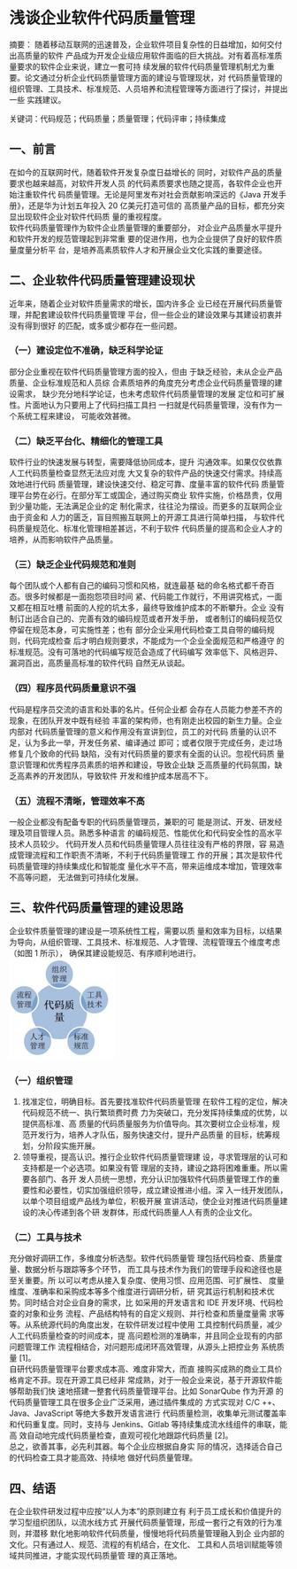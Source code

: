 # 浅谈企业软件代码质量管理
摘要： 随着移动互联网的迅速普及，企业软件项目复杂性的日益增加，如何交付出高质量的软件
产品成为开发企业级应用软件面临的巨大挑战。对有着高标准质量要求的软件企业来说，建立一套可持
续发展的软件代码质量管理机制尤为重要。论文通过分析企业代码质量管理方面的建设与管理现状，对
代码质量管理的组织管理、工具技术、标准规范、人员培养和流程管理等方面进行了探讨，并提出一些
实践建议。

关键词：代码规范；代码质量；质量管理；代码评审；持续集成

## 一、前言
在如今的互联网时代，随着软件开发复杂度日益增长的
同时，对软件产品的质量要求也越来越高，对软件开发人员
的代码素质要求也随之提高，各软件企业也开始注重软件代
码质量管理。无论是阿里发布对社会贡献影响深远的《Java
开发手册》，还是华为计划五年投入 20 亿美元打造可信的
高质量产品的目标，都充分突显出现软件企业对软件代码质
量的重视程度。  
软件代码质量管理作为软件企业质量管理的重要部分，
对企业产品质量水平提升和软件开发的规范管理起到非常重
要的促进作用，也为企业提供了良好的软件质量度量分析平
台，是培养高素质软件人才和开展企业文化实践的重要途径。
## 二、企业软件代码质量管理建设现状
近年来，随着企业对软件质量需求的增长，国内许多企
业已经在开展代码质量管理，并配套建设软件代码质量管理
平台，但一些企业的建设效果与其建设初衷并没有得到很好
的匹配，或多或少都存在一些问题。
### （一）建设定位不准确，缺乏科学论证
部分企业重视在软件代码质量管理方面的投入，但由
于缺乏经验，未从企业产品质量、企业标准规范和人员综
合素质培养的角度充分考虑企业代码质量管理的建设需求，
缺少充分地科学论证，也未考虑软件代码质量管理的发展
定位和可扩展性。片面地认为只要用上了代码扫描工具扫
一扫就是代码质量管理，没有作为一个系统工程来建设，
可能收效甚微。
### （二）缺乏平台化、精细化的管理工具
软件行业的快速发展与转型，需要降低协同成本，提升
沟通效率。如果仅仅依靠人工代码质量检查显然无法应对庞
大又复杂的软件产品的快速交付需求。持续高效地进行代码
质量管理，建设快速交付、稳定可靠、度量丰富的软件代码
质量管理平台势在必行。在部分军工或国企，通过购买商业
软件实施，价格昂贵，仅用到少量功能，无法满足企业的定
制化需求，往往沦为摆设。而更多的互联网企业由于资金和
人力的匮乏，盲目照搬互联网上的开源工具进行简单扫描，
与软件代码质量规范化、标准化管理相差甚远，不利于软件
代码质量的提高和企业人才的培养，从而影响软件产品质量。
### （三）缺乏企业代码规范和准则
每个团队或个人都有自己的编码习惯和风格，就连最基
础的命名格式都千奇百态。很多时候都是一面抱怨项目时间
紧、代码能工作就行，不用讲究格式，一面又都在相互吐槽
前面的人挖的坑太多，最终导致维护成本的不断攀升。企业
没有制订出适合自己的、完善有效的编码规范或者开发手册，
或者制订的编码规范仅停留在规范本身，可实施性差；也有
部分企业采用代码检查工具自带的编码规则，代码完成检查
后才明白规则要求，不能成为一个企业全面规范和严格遵守
的标准规范。没有可落地的代码编写规范会造成了代码编写
效率低下、风格迥异、漏洞百出，高质量高标准的软件代码
自然无从谈起。
### （四）程序员代码质量意识不强
代码是程序员交流的语言和处事的名片。任何企业都
会存在人员能力参差不齐的现象，在团队开发中既有经验
丰富的架构师，也有刚走出校园的新生力量。企业内部对
代码质量管理的意义和作用没有宣讲到位，员工的对代码
质量的认识不足，认为多此一举，开发任务紧、编译通过
即可；或者仅限于完成任务，走过场修复几个致命的代码
缺陷，没有对代码质量的要求有全面的认识。忽视代码质
量意识管理和优秀程序员素质的培养和建设，导致企业缺
乏高质量的代码氛围，缺乏高素养的开发团队，导致软件
开发和维护成本居高不下。
### （五）流程不清晰，管理效率不高
一般企业都没有配备专职的代码质量管理员，兼职的可
能是测试、开发、研发经理及项目管理人员。熟悉多种语言
的编码规范、性能优化和代码安全性的高水平技术人员较少。
代码开发人员和代码质量管理人员往往没有严格的界限，容
易造成管理流程和工作职责不清晰，不利于代码质量管理工
作的开展；其次是软件代码质量管理的持续集成化和智能度
量化水平不高，带来运维成本增加，管理效率不高等问题，
无法做到可持续化发展。
## 三、软件代码质量管理的建设思路
企业软件质量管理的建设是一项系统性工程，需要以质
量和效率为目标，以结果为导向，从组织管理、工具技术、标准规范、人才管理、流程管理五个维度考虑（如图 1 所示），
确保其建设能规范、有序顺利地进行。
![ 图标](https://raw.githubusercontent.com/zizio-1111/zizioo.github.io/main/pic/%E5%BE%AE%E4%BF%A1%E5%9B%BE%E7%89%87_20210107101043.png)
### （一）组织管理
1. 找准定位，明确目标。首先要找准软件代码质量管理
在软件工程的定位，解决代码规范不统一、执行繁琐费时费
力为突破口，充分发挥持续集成的优势，以提供高标准、高
质量的代码质量服务为价值导向。其次要树立企业标准，规
范开发行为，培养人才队伍，服务快速交付，提升产品质量
的目标，统筹规划，分阶段实施开展。  
2. 领导重视，提高认识。推行企业软件代码质量管理建
设，寻求管理层的认可和支持都是一个必选项。如果没有管
理层的支持，建设之路将困难重重。所以需要各部门、各开
发人员统一思想，充分认识加强软件代码质量管理工作的重
要性和必要性，切实加强组织领导，成立建设推进小组。深
入一线开发团队，以单个项目组或产品线为单位，积极开展
宣讲活动，使企业对推进代码质量建设的决心传递到各个研
发群体，形成代码质量人人有责的企业文化。
### （二）工具与技术
充分做好调研工作，多维度分析选型。软件代码质量管
理包括代码检查、质量度量、数据分析与跟踪等多个环节，
而工具与技术作为我们的管理手段和途径也是至关重要。所
以可以考虑从接入复杂度、使用习惯、应用范围、可扩展性、
度量维度、准确率和采购成本等多个维度进行调研分析，研
究其运行机制和技术优势。同时结合对企业自身的需求，比
如采用的开发语言和 IDE 开发环境、代码检查的对象和业务
流程、产品结构特有的自定义规则、并行检查和质量度量需
求等等。从系统源代码的角度出发，在软件研发过程中使用
工具控制代码质量，减少人工代码质量检查的时间成本，提
高问题检测的准确率，并且同企业现有的内部问题管理工作
流程相结合，对问题形成闭环高效管理，从源头上把控业务
系统质量 [1]。  
自研代码质量管理平台要求成本高、难度非常大，而直
接购买成熟的商业工具价格肯定不菲。现在开源工具已经非
常成熟，对于一般企业来说，基于开源软件能够帮助我们快
速地搭建一整套代码质量管理平台。比如 SonarQube 作为开源
的代码质量管理工具在很多企业广泛采用，通过插件集成的
方式实现对 C/C ++、Java、JavaScript 等绝大多数开发语言进行
代码质量检测，收集单元测试覆盖率和代码重复度。同时，支持与 Jenkins、Gitlab 等持续集成流水线组件的串联，能高
效自动地完成代码质量检查，直观可视化地跟踪代码质量 [2]。  
总之，欲善其事，必先利其器。每个企业应根据自身实
际的情况，选择适合自己的代码检查工具才能高效、持续地
做好代码质量管理。
## 四、结语
在企业软件研发过程中应按“以人为本”的原则建立有
利于员工成长和价值提升的学习型组织团队，以流水线方式
开展代码质量管理，形成一套行之有效的行为准则，并潜移
默化地影响软件代码质量，慢慢地将代码质量管理融入到企
业内部的文化。只有通过人、规范、流程的有机结合，在文化、
工具和人员培训赋能等领域共同推进，才能实现代码质量管
理的真正落地。
